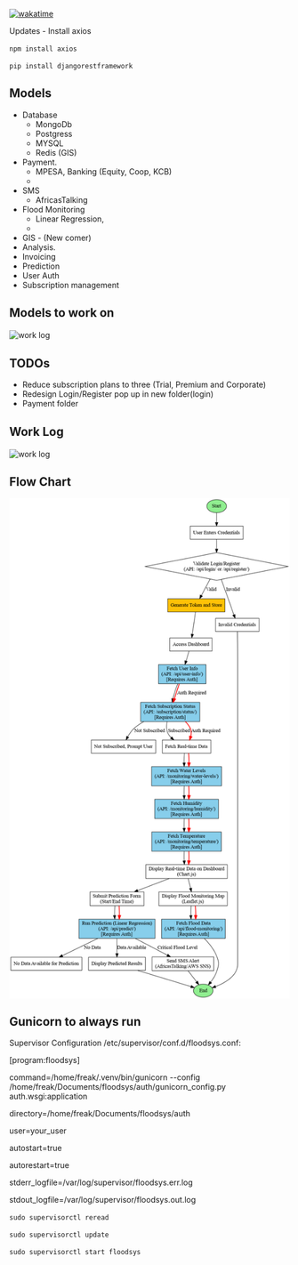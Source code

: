 <a href="https://wakatime.com/badge/user/5cb09b6f-afc0-48f6-965a-2d8192ae1d89/project/7e224720-0194-4d45-83c7-b096e48c291b"><img src="https://wakatime.com/badge/user/5cb09b6f-afc0-48f6-965a-2d8192ae1d89/project/7e224720-0194-4d45-83c7-b096e48c291b.svg" alt="wakatime"></a>









Updates - Install axios

`npm install axios`

`pip install djangorestframework`

## Models

- Database
  - MongoDb
  - Postgress
  - MYSQL
  - Redis (GIS)
- Payment.
  - MPESA, Banking (Equity, Coop, KCB)
  -
- SMS
  - AfricasTalking
- Flood Monitoring
  - Linear Regression,
  -
- GIS - (New comer)
- Analysis.
- Invoicing
- Prediction
- User Auth
- Subscription management

## Models to work on 

<img align="center" src="auth/methods/models.png" alt="work log" height="auto" width="auto" />


## TODOs

- Reduce subscription plans to three (Trial, Premium and Corporate)
- Redesign Login/Register pop up in new folder(login)
- Payment folder


## Work Log 
<img align="center" src="auth/methods/work_plan_flowchart.png" alt="work log" height="auto" width="auto" />



## Flow Chart 

<img align="center" src="public/assets/img/flood_monitoring_flow_diagram.png" alt="gautamkrishnar" height="auto" width="auto" />



## Gunicorn to always run 

Supervisor Configuration /etc/supervisor/conf.d/floodsys.conf:

  [program:floodsys]

  command=/home/freak/.venv/bin/gunicorn --config /home/freak/Documents/floodsys/auth/gunicorn_config.py auth.wsgi:application

  directory=/home/freak/Documents/floodsys/auth

  user=your_user

  autostart=true

  autorestart=true

  stderr_logfile=/var/log/supervisor/floodsys.err.log

  stdout_logfile=/var/log/supervisor/floodsys.out.log


`sudo supervisorctl reread`

`sudo supervisorctl update`

`sudo supervisorctl start floodsys`